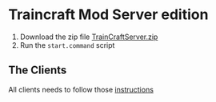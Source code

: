 #  Traincraft Mod Server edition

1. Download the zip file [TrainCraftServer.zip](https://github.com/fact-liverpool/Minecraft-Resources/raw/master/Minecraft-TrainCraft-Server/TrainCraftServer.zip)
1. Run the `start.command` script

## The Clients

All clients needs to follow those [instructions](https://github.com/fact-liverpool/Minecraft-Resources/tree/master/Minecraft-TrainCraft-Special-Stephenson-Rocket)
